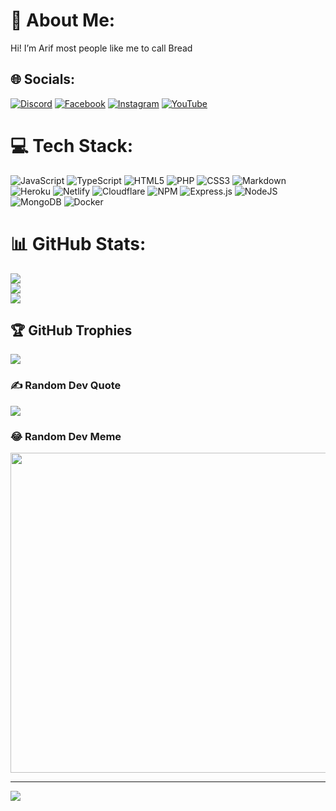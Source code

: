 # 💫 About Me:
Hi! I’m Arif most people like me to call Bread


## 🌐 Socials:
[![Discord](https://img.shields.io/badge/Discord-%237289DA.svg?logo=discord&logoColor=white)](htttps://discord.gg/https://discord.gg/KBgdDG9TPc) [![Facebook](https://img.shields.io/badge/Facebook-%231877F2.svg?logo=Facebook&logoColor=white)](https://facebook.com/arifs.land.1) [![Instagram](https://img.shields.io/badge/Instagram-%23E4405F.svg?logo=Instagram&logoColor=white)](https://instagram.com/ItzYourBread) [![YouTube](https://img.shields.io/badge/YouTube-%23FF0000.svg?logo=YouTube&logoColor=white)](https://youtube.com/c/ItzYourBread) 

# 💻 Tech Stack:
![JavaScript](https://img.shields.io/badge/javascript-%23323330.svg?style=for-the-badge&logo=javascript&logoColor=%23F7DF1E) ![TypeScript](https://img.shields.io/badge/typescript-%23007ACC.svg?style=for-the-badge&logo=typescript&logoColor=white) ![HTML5](https://img.shields.io/badge/html5-%23E34F26.svg?style=for-the-badge&logo=html5&logoColor=white) ![PHP](https://img.shields.io/badge/php-%23777BB4.svg?style=for-the-badge&logo=php&logoColor=white) ![CSS3](https://img.shields.io/badge/css3-%231572B6.svg?style=for-the-badge&logo=css3&logoColor=white) ![Markdown](https://img.shields.io/badge/markdown-%23000000.svg?style=for-the-badge&logo=markdown&logoColor=white) ![Heroku](https://img.shields.io/badge/heroku-%23430098.svg?style=for-the-badge&logo=heroku&logoColor=white) ![Netlify](https://img.shields.io/badge/netlify-%23000000.svg?style=for-the-badge&logo=netlify&logoColor=#00C7B7) ![Cloudflare](https://img.shields.io/badge/Cloudflare-F38020?style=for-the-badge&logo=Cloudflare&logoColor=white) ![NPM](https://img.shields.io/badge/NPM-%23000000.svg?style=for-the-badge&logo=npm&logoColor=white) ![Express.js](https://img.shields.io/badge/express.js-%23404d59.svg?style=for-the-badge&logo=express&logoColor=%2361DAFB) ![NodeJS](https://img.shields.io/badge/node.js-6DA55F?style=for-the-badge&logo=node.js&logoColor=white) ![MongoDB](https://img.shields.io/badge/MongoDB-%234ea94b.svg?style=for-the-badge&logo=mongodb&logoColor=white) ![Docker](https://img.shields.io/badge/docker-%230db7ed.svg?style=for-the-badge&logo=docker&logoColor=white)
# 📊 GitHub Stats:
![](https://github-readme-stats.vercel.app/api?username=ItzYourBread&theme=dark&hide_border=false&include_all_commits=false&count_private=false)<br/>
![](https://github-readme-streak-stats.herokuapp.com/?user=ItzYourBread&theme=dark&hide_border=false)<br/>
![](https://github-readme-stats.vercel.app/api/top-langs/?username=ItzYourBread&theme=dark&hide_border=false&include_all_commits=false&count_private=false&langs_count=10)<br/>

## 🏆 GitHub Trophies
![](https://github-profile-trophy.vercel.app/?username=NotRealArif&theme=discord&no-frame=false&no-bg=true&margin-w=4)

### ✍️ Random Dev Quote
![](https://quotes-github-readme.vercel.app/api?type=horizontal&theme=radical)

### 😂 Random Dev Meme
<img src="https://random-memer.herokuapp.com/" width="512px"/>

---
[![](https://visitcount.itsvg.in/api?id=ItzYourBread&label=Profile%20Views&color=2&icon=7&pretty=true)](https://visitcount.itsvg.in)
